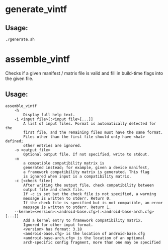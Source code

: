 # generate_vintf

Usage:
----------
    ./generate.sh

# assemble_vintf

Checks if a given manifest / matrix file is valid and fill in build-time flags into the given file.

Usage:
----------
    assemble_vintf
        -h 
            Display full help text.
        -i <input file>[:<input file>[...]]
            A list of input files. Format is automatically detected for the
            first file, and the remaining files must have the same format.
            Files other than the first file should only have <hal> defined;
            other entries are ignored.
        -o <output file>
            Optional output file. If not specified, write to stdout.
        -m
            a compatible compatibility matrix is
            generated instead; for example, given a device manifest,
            a framework compatibility matrix is generated. This flag
            is ignored when input is a compatibility matrix.
        -c [<check file>]
            After writing the output file, check compatibility between
            output file and check file.
            If -c is set but the check file is not specified, a warning
            message is written to stderr. Return 0.
            If the check file is specified but is not compatible, an error
            message is written to stderr. Return 1.
        --kernel=<version>:<android-base.cfg>[:<android-base-arch.cfg>[...]]
            Add a kernel entry to framework compatibility matrix.
            Ignored for other input format.
            <version> has format: 3.18
            <android-base.cfg> is the location of android-base.cfg
            <android-base-arch.cfg> is the location of an optional
            arch-specific config fragment, more than one may be specified

